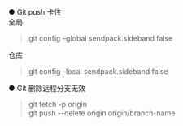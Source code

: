 ● Git push 卡住  
全局  
> git config –global sendpack.sideband false  

仓库  
> git config –local sendpack.sideband false


● Git 删除远程分支无效  
> git fetch -p origin     
> git push --delete origin origin/branch-name